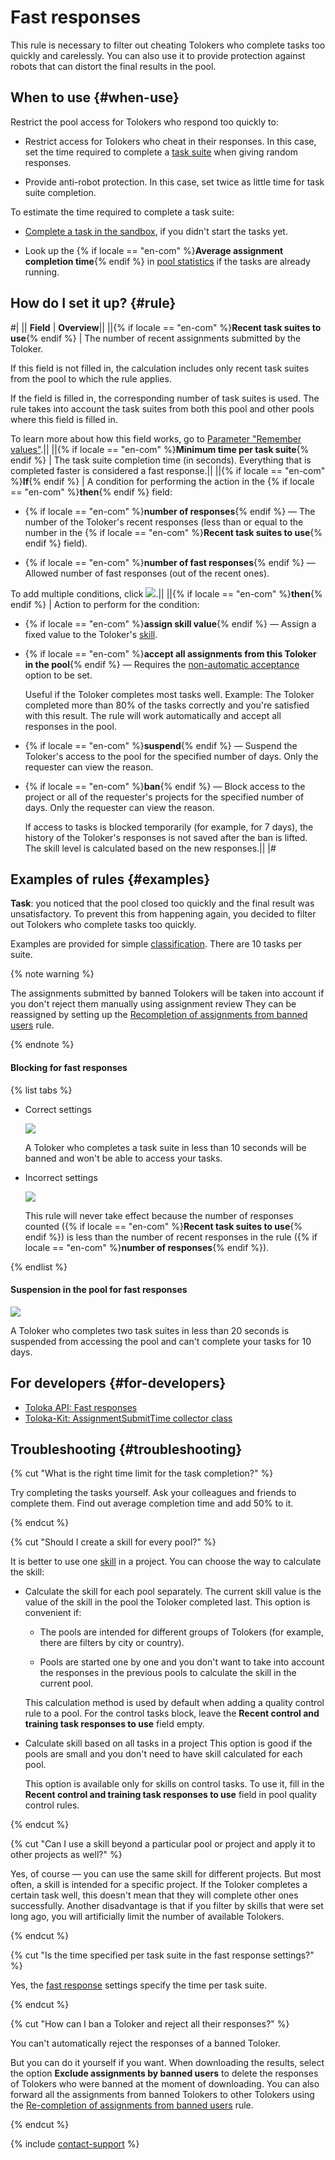 # Fast responses

This rule is necessary to filter out cheating Tolokers who complete tasks too quickly and carelessly. You can also use it to provide protection against robots that can distort the final results in the pool.

## When to use {#when-use}

Restrict the pool access for Tolokers who respond too quickly to:

- Restrict access for Tolokers who cheat in their responses. In this case, set the time required to complete a [task suite](../../glossary.md#task-suite) when giving random responses.

- Provide anti-robot protection. In this case, set twice as little time for task suite completion.

To estimate the time required to complete a task suite:

- [Complete a task in the sandbox](sandbox.md#self), if you didn't start the tasks yet.

- Look up the {% if locale == "en-com" %}**Average assignment completion time**{% endif %} in [pool statistics](pool_statistic-pool.md#avgtime) if the tasks are already running.

## How do I set it up? {#rule}

#|
|| **Field** | **Overview**||
||{% if locale == "en-com" %}**Recent task suites to use**{% endif %} | The number of recent assignments submitted by the Toloker.

If this field is not filled in, the calculation includes only recent task suites from the pool to which the rule applies.

If the field is filled in, the corresponding number of task suites is used. The rule takes into account the task suites from both this pool and other pools where this field is filled in.

To learn more about how this field works, go to [Parameter "Remember values"](remember-values.md).||
||{% if locale == "en-com" %}**Minimum time per task suite**{% endif %} | The task suite completion time (in seconds). Everything that is completed faster is considered a fast response.||
||{% if locale == "en-com" %}**If**{% endif %} | A condition for performing the action in the {% if locale == "en-com" %}**then**{% endif %} field:

- {% if locale == "en-com" %}**number of responses**{% endif %} — The number of the Toloker's recent responses (less than or equal to the number in the {% if locale == "en-com" %}**Recent task suites to use**{% endif %} field).

- {% if locale == "en-com" %}**number of fast responses**{% endif %} — Allowed number of fast responses (out of the recent ones).

To add multiple conditions, click ![](../_images/add.svg).||
||{% if locale == "en-com" %}**then**{% endif %} | Action to perform for the condition:

- {% if locale == "en-com" %}**assign skill value**{% endif %} — Assign a fixed value to the Toloker's [skill](nav.md).

- {% if locale == "en-com" %}**accept all assignments from this Toloker in the pool**{% endif %} — Requires the [non-automatic acceptance](offline-accept.md) option to be set.

    Useful if the Toloker completes most tasks well. Example: The Toloker completed more than 80% of the tasks correctly and you're satisfied with this result. The rule will work automatically and accept all responses in the pool.

- {% if locale == "en-com" %}**suspend**{% endif %} — Suspend the Toloker's access to the pool for the specified number of days. Only the requester can view the reason.

- {% if locale == "en-com" %}**ban**{% endif %} — Block access to the project or all of the requester's projects for the specified number of days. Only the requester can view the reason.

    If access to tasks is blocked temporarily (for example, for 7 days), the history of the Toloker's responses is not saved after the ban is lifted. The skill level is calculated based on the new responses.||
|#

## Examples of rules {#examples}

**Task**: you noticed that the pool closed too quickly and the final result was unsatisfactory. To prevent this from happening again, you decided to filter out Tolokers who complete tasks too quickly.

Examples are provided for simple [classification](../tutorials/image-classification.md). There are 10 tasks per suite.

{% note warning %}

The assignments submitted by banned Tolokers will be taken into account if you don't reject them manually using assignment review They can be reassigned by setting up the [Recompletion of assignments from banned users](restore-task-overlap.md) rule.

{% endnote %}

#### Blocking for fast responses

{% list tabs %}

- Correct settings

  ![](../_images/control-rules/quick-answers/qcr-quick_answers_example1.png)

  A Toloker who completes a task suite in less than 10 seconds will be banned and won't be able to access your tasks.

- Incorrect settings

  ![](../_images/control-rules/quick-answers/qcr-quick_answers_example1_1.png)

  This rule will never take effect because the number of responses counted ({% if locale == "en-com" %}**Recent task suites to use**{% endif %}) is less than the number of recent responses in the rule ({% if locale == "en-com" %}**number of responses**{% endif %}).

{% endlist %}

#### Suspension in the pool for fast responses

![](../_images/control-rules/quick-answers/qcr-quick_answers_example2.png)

A Toloker who completes two task suites in less than 20 seconds is suspended from accessing the pool and can't complete your tasks for 10 days.

## For developers {#for-developers}

- [Toloka API: Fast responses](../../api/concepts/fast.md)
- [Toloka-Kit: AssignmentSubmitTime collector class](../../toloka-kit/reference/toloka.client.collectors.AssignmentSubmitTime.md)

## Troubleshooting {#troubleshooting}

{% cut "What is the right time limit for the task completion?" %}

Try completing the tasks yourself. Ask your colleagues and friends to complete them. Find out average completion time and add 50% to it.

{% endcut %}

{% cut "Should I create a skill for every pool?" %}

It is better to use one [skill](../../glossary.md#skill) in a project. You can choose the way to calculate the skill:

- Calculate the skill for each pool separately. The current skill value is the value of the skill in the pool the Toloker completed last. This option is convenient if:

    - The pools are intended for different groups of Tolokers (for example, there are filters by city or country).

    - Pools are started one by one and you don't want to take into account the responses in the previous pools to calculate the skill in the current pool.

    This calculation method is used by default when adding a quality control rule to a pool. For the control tasks block, leave the **Recent control and training task responses to use** field empty.

- Calculate skill based on all tasks in a project This option is good if the pools are small and you don't need to have skill calculated for each pool.

    This option is available only for skills on control tasks. To use it, fill in the **Recent control and training task responses to use** field in pool quality control rules.

{% endcut %}

{% cut "Can I use a skill beyond a particular pool or project and apply it to other projects as well?" %}

Yes, of course — you can use the same skill for different projects. But most often, a skill is intended for a specific project. If the Toloker completes a certain task well, this doesn't mean that they will complete other ones successfully. Another disadvantage is that if you filter by skills that were set long ago, you will artificially limit the number of available Tolokers.

{% endcut %}

{% cut "Is the time specified per task suite in the fast response settings?" %}

Yes, the [fast response](quick-answers.md) settings specify the time per task suite.

{% endcut %}

{% cut "How can I ban a Toloker and reject all their responses?" %}

You can't automatically reject the responses of a banned Toloker.

But you can do it yourself if you want. When downloading the results, select the option **Exclude assignments by banned users** to delete the responses of Tolokers who were banned at the moment of downloading. You can also forward all the assignments from banned Tolokers to other Tolokers using the [Re-completion of assignments from banned users](restore-task-overlap.md) rule.

{% endcut %}

{% include [contact-support](../_includes/contact-support.md) %}